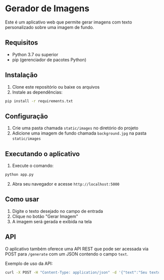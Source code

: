 # Gerador de Imagens

Este é um aplicativo web que permite gerar imagens com texto personalizado sobre uma imagem de fundo.

## Requisitos

- Python 3.7 ou superior
- pip (gerenciador de pacotes Python)

## Instalação

1. Clone este repositório ou baixe os arquivos
2. Instale as dependências:
```bash
pip install -r requirements.txt
```

## Configuração

1. Crie uma pasta chamada `static/images` no diretório do projeto
2. Adicione uma imagem de fundo chamada `background.jpg` na pasta `static/images`

## Executando o aplicativo

1. Execute o comando:
```bash
python app.py
```

2. Abra seu navegador e acesse `http://localhost:5000`

## Como usar

1. Digite o texto desejado no campo de entrada
2. Clique no botão "Gerar Imagem"
3. A imagem será gerada e exibida na tela

## API

O aplicativo também oferece uma API REST que pode ser acessada via POST para `/generate` com um JSON contendo o campo `text`.

Exemplo de uso da API:
```bash
curl -X POST -H "Content-Type: application/json" -d '{"text":"Seu texto aqui"}' http://localhost:5000/generate
``` 